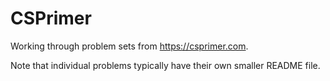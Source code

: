 # CSPrimer

Working through problem sets from https://csprimer.com.

Note that individual problems typically have their own smaller README file.
